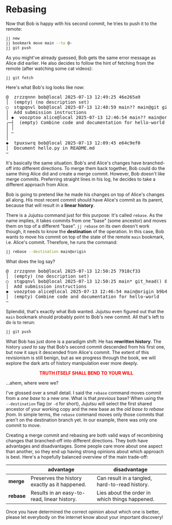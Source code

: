 # Rebasing

Now that Bob is happy with his second commit, he tries to push it to the remote:

```sh
jj new
jj bookmark move main --to @-
jj git push
```

As you might've already guessed, Bob gets the same error message as Alice did earlier.
He also decides to follow the hint of fetching from the remote (after watching some cat videos):

```sh
jj git fetch
```

Here's what Bob's log looks like now:

<!-- generated by aha script -->
<pre class="aha">
<span class="bold "></span><span class="bold green ">@</span>  <span class="bold "></span><span class="bold highlighted purple ">z</span><span class="bold highlighted dimgray ">rzzqnnn</span><span class="bold "> </span><span class="bold yellow ">bob@local</span><span class="bold "> </span><span class="bold highlighted cyan ">2025-07-13 12:49:25</span><span class="bold "> </span><span class="bold highlighted blue ">4</span><span class="bold highlighted dimgray ">6e265a9</span><span class="bold "></span>
│  <span class="bold "></span><span class="bold highlighted green ">(empty)</span><span class="bold "> </span><span class="bold highlighted green ">(no description set)</span><span class="bold "></span>
○  <span class="bold "></span><span class="bold purple ">s</span><span class="highlighted dimgray ">tqpqnvl</span> <span class="yellow ">bob@local</span> <span class="cyan ">2025-07-13 12:48:59</span> <span class="purple ">main?? main@git</span> <span class="green ">git_head()</span> <span class="bold "></span><span class="bold blue ">8</span><span class="highlighted dimgray ">d715af9</span>
│  Add submission instructions
│ <span class="bold "></span><span class="bold highlighted cyan ">◆</span>  <span class="bold "></span><span class="bold purple ">v</span><span class="highlighted dimgray ">oozptoo</span> <span class="yellow ">alice@local</span> <span class="cyan ">2025-07-13 12:46:54</span> <span class="purple ">main?? main@origin</span> <span class="bold "></span><span class="bold blue ">b</span><span class="highlighted dimgray ">9b41560</span>
╭─┤  <span class="green ">(empty)</span> Combine code and documentation for hello-world
│ │
│ ~
│
<span class="bold "></span><span class="bold highlighted cyan ">◆</span>  <span class="bold "></span><span class="bold purple ">t</span><span class="highlighted dimgray ">puxswrq</span> <span class="yellow ">bob@local</span> <span class="cyan ">2025-07-13 12:09:45</span> <span class="bold "></span><span class="bold blue ">e</span><span class="highlighted dimgray ">64c9ef0</span>
│  Document hello.py in README.md
~
</pre>

It's basically the same situation.
Bob's and Alice's changes have branched-off into different directions.
To merge them back together, Bob could do the same thing Alice did and create a merge commit.
However, Bob doesn't like merge commits.
Preferring straight lines in his log, he decides to take a different approach from Alice.

Bob is going to pretend like he made his changes on top of Alice's changes all along.
His most recent commit should have Alice's commit as its parent, because that will result in a **linear history**.

There is a Jujutsu command just for this purpose:
It's called `rebase`.
As the name implies, it takes commits from one "base" (some ancestor) and moves them on top of a different "base".
`jj rebase` on its own doesn't work though, it needs to know the **destination** of the operation.
In this case, Bob wants to move his commit on top of the state of the remote `main` bookmark, i.e. Alice's commit.
Therefore, he runs the command:

```sh
jj rebase --destination main@origin
```

What does the log say?

<!-- generated by aha script -->
<pre class="aha">
<span class="bold "></span><span class="bold green ">@</span>  <span class="bold "></span><span class="bold highlighted purple ">z</span><span class="bold highlighted dimgray ">rzzqnnn</span><span class="bold "> </span><span class="bold yellow ">bob@local</span><span class="bold "> </span><span class="bold highlighted cyan ">2025-07-13 12:50:25</span><span class="bold "> </span><span class="bold highlighted blue ">7</span><span class="bold highlighted dimgray ">918cf33</span><span class="bold "></span>
│  <span class="bold "></span><span class="bold highlighted green ">(empty)</span><span class="bold "> </span><span class="bold highlighted green ">(no description set)</span><span class="bold "></span>
○  <span class="bold "></span><span class="bold purple ">s</span><span class="highlighted dimgray ">tqpqnvl</span> <span class="yellow ">bob@local</span> <span class="cyan ">2025-07-13 12:50:25</span> <span class="purple ">main*</span> <span class="green ">git_head()</span> <span class="bold "></span><span class="bold blue ">0</span><span class="highlighted dimgray ">b0feeff</span>
│  Add submission instructions
<span class="bold "></span><span class="bold highlighted cyan ">◆</span>  <span class="bold "></span><span class="bold purple ">v</span><span class="highlighted dimgray ">oozptoo</span> <span class="yellow ">alice@local</span> <span class="cyan ">2025-07-13 12:46:54</span> <span class="purple ">main@origin</span> <span class="bold "></span><span class="bold blue ">b</span><span class="highlighted dimgray ">9b41560</span>
│  <span class="green ">(empty)</span> Combine code and documentation for hello-world
~
</pre>

Splendid, that's exactly what Bob wanted.
Jujutsu even figured out that the `main` bookmark should probably point to Bob's new commit.
All that's left to do is to rerun:

```sh
jj git push
```

What Bob has just done is a paradigm shift:
He has **rewritten history**.
The history _used to_ say that Bob's second commit descended from his first one, but now it says it descended from Alice's commit.
The extent of this revisionism is still benign, but as we progress through the book, we will explore the dark arts of history manipulation ever more deeply.

<div style="display: flex; justify-content: center">
<b style="color: red">
TRUTH ITSELF SHALL BEND TO YOUR WILL
</b>
</div>

...ahem, where were we?

I've glossed over a small detail.
I said the `rebase` command moves commit from a _one base_ to a new one.
What is that _previous_ base?
When using the `--destination` flag (or `-d` for short), Jujutsu will select the first shared ancestor of your working copy and the new base as the _old base to rebase from_.
In simple terms, the `rebase` command moves only those commits that aren't on the destination branch yet.
In our example, there was only one commit to move.

Creating a merge commit and rebasing are both valid ways of recombining changes that branched-off into different directions.
They both have advantages and disadvantages.
Some people care more about one aspect than another, so they end up having strong opinions about which approach is best.
Here's a hopefully balanced overview of the main trade-off:

| | advantage | disadvantage |
| --- | --- | --- |
| **merge** | Preserves the history exactly as it happened. | Can result in a tangled, hard-to-read history. |
| **rebase** | Results in an easy-to-read, linear history. | Lies about the order in which things happened. |

Once you have determined the correct opinion about which one is better, please let everybody on the internet know about your important discovery!
